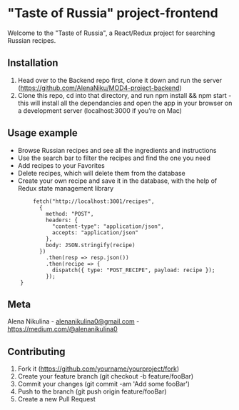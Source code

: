 # "Taste of Russia" project-frontend
Welcome to the "Taste of Russia", a React/Redux project for searching Russian recipes.
## Installation
1. Head over to the Backend repo first, clone it down and run the server (https://github.com/AlenaNiku/MOD4-project-backend)
1. Clone this repo, cd into that directory, and run npm install && npm start - this will install all the dependancies and open the app in your browser on a development server (localhost:3000 if you’re on Mac)
## Usage example
* Browse Russian recipes and see all the ingredients and instructions
* Use the search bar to filter the recipes and find the one you need
* Add recipes to your Favorites
* Delete recipes, which will delete them from the database
* Create your own recipe and save it in the database, with the help of Redux state management library
``` export const postRecipe = (recipe) => dispatch => {
        fetch("http://localhost:3001/recipes",
          {
            method: "POST",
            headers: {
              "content-type": "application/json",
              accepts: "application/json"
            },
            body: JSON.stringify(recipe)
          })
            .then(resp => resp.json())
            .then(recipe => {
              dispatch({ type: "POST_RECIPE", payload: recipe });
            });
    }
 ```
 ## Meta
 Alena Nikulina - alenanikulina0@gmail.com - https://medium.com/@alenanikulina0
 ## Contributing
1. Fork it (https://github.com/yourname/yourproject/fork)
1. Create your feature branch (git checkout -b feature/fooBar)
1. Commit your changes (git commit -am 'Add some fooBar')
1. Push to the branch (git push origin feature/fooBar)
1. Create a new Pull Request
